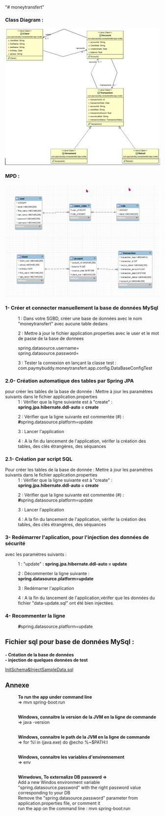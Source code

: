 "# moneytransfert" 

<h3>Class Diagram :</h3>

<div itemprop="text" class="Box-body p-0 blob-wrapper data type-text  gist-border-0">
    <div class="text-center p-3">
          <span class="border-wrap">
            <img src="./src/main/resources/static/images/README/ClassDiagramsEntity.png?raw=true" alt="ClassDiagramsEntity.png">
          </span>
    </div>
</div>

<h3>MPD :</h3>

<div itemprop="text" class="Box-body p-0 blob-wrapper data type-text  gist-border-0">
    <div class="text-center p-3">
          <span class="border-wrap">
            <img src="./src/main/resources/static/images/README/MPD.png?raw=true" alt="MPD.png">
          </span>
    </div>
</div>

<h3>1- Créer et connecter manuellement la base de données MySql</h3> 
<div style="margin-left: 3em">
1 : Dans votre SGBD, créer une base de données avec le nom "moneytransfert" avec aucune table dedans

2 : Mettre à jour le fichier application.properties avec le user et le mot de passe de la base de donnees

spring.datasource.username=<br>
spring.datasource.password=

3 : Tester la connexion en lançant la classe test :
com.paymybuddy.moneytransfert.app.config.DataBaseConfigTest

</div>
<h3>2.0- Création automatique des tables par Spring JPA </h3> pour créer les tables de la base de donnée : Mettre à jour les paramètres suivants dans le fichier application.properties

<div style="margin-left: 3em">
1 : Vérifier que la ligne suivante est à "create" : 
<b>spring.jpa.hibernate.ddl-auto = create</b>

2 : Vérifier que la ligne suivante est commentée (#) : <b>#</b>spring.datasource.platform=update

3 : Lancer l'application

4 : A la fin du lancement de l'application, vérifer la création des tables, des clés étrangères, des séquances

</div>

<h3>2.1- Création par script SQL </h3> 
Pour créer les tables de la base de donnée : Mettre à jour les paramètres suivants dans le fichier application.properties

<div style="margin-left: 3em">
1 : Vérifier que la ligne suivante est à "create" : 
<b>spring.jpa.hibernate.ddl-auto = create</b>

2 : Vérifier que la ligne suivante est commentée (#) : <b>#</b>spring.datasource.platform=update

3 : Lancer l'application

4 : A la fin du lancement de l'application, vérifer la création des tables, des clés étrangères, des séquances

</div>

<h3>3- Redémarrer l'aplication, pour l'injection des données de sécurité</h3> avec les paramètres suivants :
<div style="margin-left: 3em">

1 : "update" : <b>spring.jpa.hibernate.ddl-auto = update</b>

2 : Décommenter la ligne suivante : <b>spring.datasource.platform=update</b>

3 : Redémarrer l'application

4 : A la fin du lancement de l'application,vérifer que les données du fichier "data-update.sql" ont été bien injectées.

</div>

<h3>4- Recommenter la ligne </h3>
<div style="margin-left: 3em">

<b>#</b>spring.datasource.platform=update

</div>

<h2>

Fichier sql pour base de données MySql :
</h2>

<b>- Création de la base de données</b><br>
<b>- injection de quelques données de test</b><br>

<a href=".\sql-scripts\InitSchema&InjectSampleData.sql">InitSchema&InjectSampleData.sql</a>

<h2>Annexe </h2>
<div style="margin-left: 3em">




<b>To run the app under command line</b><br>
=> mvn spring-boot:run
<br><br>

<b>Windows, connaitre la version de la JVM en la ligne de commande</b><br>
=> java -version
<br><br>

<b>Windows, connaitre le path de la JVM en la ligne de commande</b><br>
=> for %I in (java.exe) do @echo %~$PATH:I
<br><br>

<b>Windows, connaitre les variables d'environnement</b><br>
=> env
<br><br>

<b>Winwdows, To externalize DB password => </b><br>
Add a new Windos environment variable "spring.datasource.password" with the right password value corresponding to your DB<br>
Remove the "spring.datasource.password" parameter from application.properties file, or comment it<br>
run the app on the command line : mvn spring-boot:run
<br><br>


</div>
